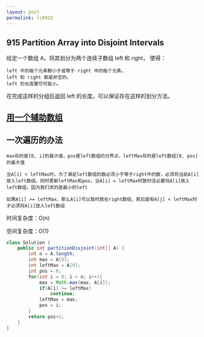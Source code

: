 ```yaml
---
layout: post
permalink: lc0915 
---
```


## 915 Partition Array into Disjoint Intervals

给定一个数组 A，将其划分为两个连续子数组 left 和 right， 使得：

    left 中的每个元素都小于或等于 right 中的每个元素。
    left 和 right 都是非空的。
    left 的长度要尽可能小。
在完成这样的分组后返回 left 的长度。可以保证存在这样的划分方法。

## [用一个辅助数组](https://leetcode-cn.com/problems/partition-array-into-disjoint-intervals/solution/fen-ge-shu-zu-by-leetcode/)

## 一次遍历的办法

    max存的是[0, i]的最大值，pos是left数组的分界点，leftMax存的是left数组[0, pos]的最大值
    
    当A[i] < leftMax时，为了满足left数组的数必须小于等于right中的数，必须将当前A[i]放入left数组，同时更新leftMax和pos，当A[i] = leftMax时暂时没必要将A[i]放入left数组，因为我们求的是最小的left
    
    如果A[i] >= leftMax，那么A[i]可以暂时放在right数组，若后面有A[j] < leftMax时才必须将A[i]放入left数组

时间复杂度：O(n)

空间复杂度：O(1)
```java
class Solution {
    public int partitionDisjoint(int[] A) {
        int n = A.length;
        int max = A[0];
        int leftMax = A[0];
        int pos = 0;
        for(int i = 0; i < n; i++){
            max = Math.max(max, A[i]);
            if(A[i] >= leftMax) 
                continue;
            leftMax = max;
            pos = i;
        }
        return pos+1;
    }
}
```